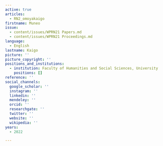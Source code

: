 ```yaml
---
active: true
articles:
  - RN2_omoyakaigo
firstname: Muneo
issue:
  - content/issues/WPRN21 Papers.md
  - content/issues/WPRN21 Proceedings.md
language:
  - English
lastname: Kaigo
picture: ''
picture_copyright: ''
positions_and_institutions:
  - institution: Faculty of Humanities and Social Sciences, University of Tsukuba, Japan
    positions: []
reference: ''
social_channels:
  google_scholar: ''
  instagram: ''
  linkedin: ''
  mendeley: ''
  orcid: ''
  researchgate: ''
  twitter: ''
  website: ''
  wikipedia: ''
years:
  - 2022

---
```

